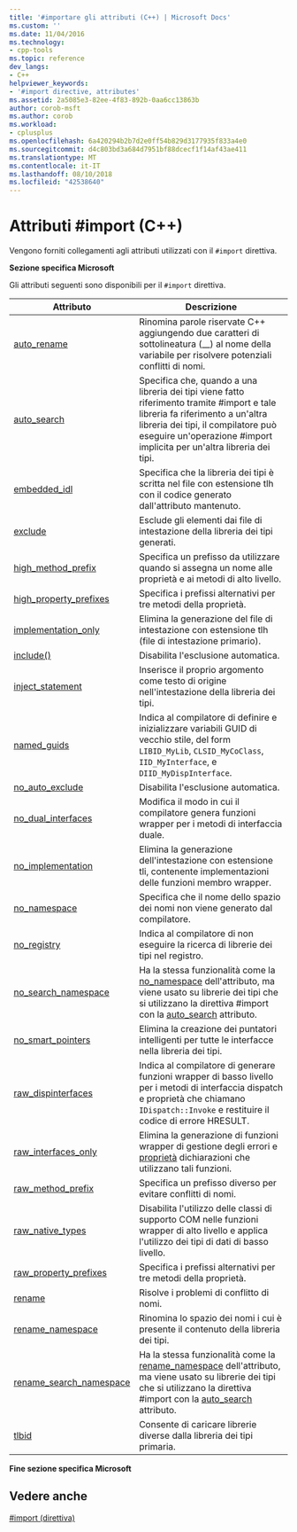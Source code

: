 ```yaml
---
title: '#importare gli attributi (C++) | Microsoft Docs'
ms.custom: ''
ms.date: 11/04/2016
ms.technology:
- cpp-tools
ms.topic: reference
dev_langs:
- C++
helpviewer_keywords:
- '#import directive, attributes'
ms.assetid: 2a5085e3-82ee-4f83-892b-0aa6cc13863b
author: corob-msft
ms.author: corob
ms.workload:
- cplusplus
ms.openlocfilehash: 6a420294b2b7d2e0ff54b829d3177935f833a4e0
ms.sourcegitcommit: d4c803bd3a684d7951bf88dcecf1f14af43ae411
ms.translationtype: MT
ms.contentlocale: it-IT
ms.lasthandoff: 08/10/2018
ms.locfileid: "42538640"
---
```

# <a name="import-attributes-c"></a>Attributi #import (C++)
Vengono forniti collegamenti agli attributi utilizzati con il `#import` direttiva.  
  
**Sezione specifica Microsoft**  
  
Gli attributi seguenti sono disponibili per il `#import` direttiva.  
  
|Attributo|Descrizione|  
|---------------|-----------------|  
|[auto_rename](../preprocessor/auto-rename.md)|Rinomina parole riservate C++ aggiungendo due caratteri di sottolineatura (__) al nome della variabile per risolvere potenziali conflitti di nomi.|  
|[auto_search](../preprocessor/auto-search.md)|Specifica che, quando a una libreria dei tipi viene fatto riferimento tramite #import e tale libreria fa riferimento a un'altra libreria dei tipi, il compilatore può eseguire un'operazione #import implicita per un'altra libreria dei tipi.|  
|[embedded_idl](../preprocessor/embedded-idl.md)|Specifica che la libreria dei tipi è scritta nel file con estensione tlh con il codice generato dall'attributo mantenuto.|  
|[exclude](../preprocessor/exclude-hash-import.md)|Esclude gli elementi dai file di intestazione della libreria dei tipi generati.|  
|[high_method_prefix](../preprocessor/high-method-prefix.md)|Specifica un prefisso da utilizzare quando si assegna un nome alle proprietà e ai metodi di alto livello.|  
|[high_property_prefixes](../preprocessor/high-property-prefixes.md)|Specifica i prefissi alternativi per tre metodi della proprietà.|  
|[implementation_only](../preprocessor/implementation-only.md)|Elimina la generazione del file di intestazione con estensione tlh (file di intestazione primario).|  
|[include()](../preprocessor/include-parens.md)|Disabilita l'esclusione automatica.|  
|[inject_statement](../preprocessor/inject-statement.md)|Inserisce il proprio argomento come testo di origine nell'intestazione della libreria dei tipi.|  
|[named_guids](../preprocessor/named-guids.md)|Indica al compilatore di definire e inizializzare variabili GUID di vecchio stile, del form `LIBID_MyLib`, `CLSID_MyCoClass`, `IID_MyInterface`, e `DIID_MyDispInterface`.|  
|[no_auto_exclude](../preprocessor/no-auto-exclude.md)|Disabilita l'esclusione automatica.|  
|[no_dual_interfaces](../preprocessor/no-dual-interfaces.md)|Modifica il modo in cui il compilatore genera funzioni wrapper per i metodi di interfaccia duale.|  
|[no_implementation](../preprocessor/no-implementation.md)|Elimina la generazione dell'intestazione con estensione tli, contenente implementazioni delle funzioni membro wrapper.|  
|[no_namespace](../preprocessor/no-namespace.md)|Specifica che il nome dello spazio dei nomi non viene generato dal compilatore.|  
|[no_registry](../preprocessor/no-registry.md)|Indica al compilatore di non eseguire la ricerca di librerie dei tipi nel registro.|  
|[no_search_namespace](../preprocessor/no-search-namespace.md)|Ha la stessa funzionalità come la [no_namespace](../preprocessor/no-namespace.md) dell'attributo, ma viene usato su librerie dei tipi che si utilizzano la direttiva #import con la [auto_search](../preprocessor/auto-search.md) attributo.|  
|[no_smart_pointers](../preprocessor/no-smart-pointers.md)|Elimina la creazione dei puntatori intelligenti per tutte le interfacce nella libreria dei tipi.|  
|[raw_dispinterfaces](../preprocessor/raw-dispinterfaces.md)|Indica al compilatore di generare funzioni wrapper di basso livello per i metodi di interfaccia dispatch e proprietà che chiamano `IDispatch::Invoke` e restituire il codice di errore HRESULT.|  
|[raw_interfaces_only](../preprocessor/raw-interfaces-only.md)|Elimina la generazione di funzioni wrapper di gestione degli errori e [proprietà](../cpp/property-cpp.md) dichiarazioni che utilizzano tali funzioni.|  
|[raw_method_prefix](../preprocessor/raw-method-prefix.md)|Specifica un prefisso diverso per evitare conflitti di nomi.|  
|[raw_native_types](../preprocessor/raw-native-types.md)|Disabilita l'utilizzo delle classi di supporto COM nelle funzioni wrapper di alto livello e applica l'utilizzo dei tipi di dati di basso livello.|  
|[raw_property_prefixes](../preprocessor/raw-property-prefixes.md)|Specifica i prefissi alternativi per tre metodi della proprietà.|  
|[rename](../preprocessor/rename-hash-import.md)|Risolve i problemi di conflitto di nomi.|  
|[rename_namespace](../preprocessor/rename-namespace.md)|Rinomina lo spazio dei nomi i cui è presente il contenuto della libreria dei tipi.|  
|[rename_search_namespace](../preprocessor/rename-search-namespace.md)|Ha la stessa funzionalità come la [rename_namespace](../preprocessor/rename-namespace.md) dell'attributo, ma viene usato su librerie dei tipi che si utilizzano la direttiva #import con la [auto_search](../preprocessor/auto-search.md) attributo.|  
|[tlbid](../preprocessor/tlbid.md)|Consente di caricare librerie diverse dalla libreria dei tipi primaria.|  
  
**Fine sezione specifica Microsoft**  
  
## <a name="see-also"></a>Vedere anche  
 
[#import (direttiva)](../preprocessor/hash-import-directive-cpp.md)